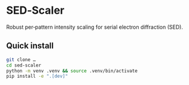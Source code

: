 # SED‑Scaler

Robust per‑pattern intensity scaling for serial electron diffraction (SED).

## Quick install
```bash
git clone …
cd sed-scaler
python -m venv .venv && source .venv/bin/activate
pip install -e ".[dev]"
